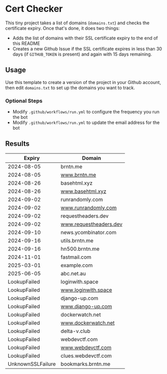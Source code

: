 # Cert Checker

This tiny project takes a list of domains (`domains.txt`) and checks the certificate expiry. Once that's done, it does two things:

- Adds the list of domains with their SSL certificate expiry to the end of this README
- Creates a new Github Issue if the SSL certificate expires in less than 30 days (if `GITHUB_TOKEN` is present) and again with 15 days remaining.


## Usage

Use this template to create a version of the project in your Github account, then edit `domains.txt` to set up the domains you want to track.


### Optional Steps

- Modify `.github/workflows/run.yml` to configure the frequency you run the bot
- Modify `.github/workflows/run.yml` to update the email address for the bot

## Results

| Expiry    | Domain   |
|-----------|----------|
| 2024-08-05 | brntn.me |
| 2024-08-05 | www.brntn.me |
| 2024-08-26 | basehtml.xyz |
| 2024-08-26 | www.basehtml.xyz |
| 2024-09-02 | runrandomly.com |
| 2024-09-02 | www.runrandomly.com |
| 2024-09-02 | requestheaders.dev |
| 2024-09-02 | www.requestheaders.dev |
| 2024-09-10 | news.ycombinator.com |
| 2024-09-16 | utils.brntn.me |
| 2024-09-16 | hn500.brntn.me |
| 2024-11-01 | fastmail.com |
| 2025-03-01 | example.com |
| 2025-06-05 | abc.net.au |
| LookupFailed | loginwith.space |
| LookupFailed | www.loginwith.space |
| LookupFailed | django-up.com |
| LookupFailed | www.django-up.com |
| LookupFailed | dockerwatch.net |
| LookupFailed | www.dockerwatch.net |
| LookupFailed | delta-v.club |
| LookupFailed | webdevctf.com |
| LookupFailed | www.webdevctf.com |
| LookupFailed | clues.webdevctf.com |
| UnknownSSLFailure | bookmarks.brntn.me |
